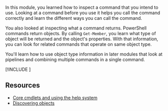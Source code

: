 In this module, you learned how to inspect a command that you intend to use. Looking at a command before you use it helps you call the command correctly and learn the different ways you can call the command. 

You also looked at inspecting what a command returns. PowerShell commands return objects. By calling `Get-Member`, you learn what type of object will be returned and the object's properties. With that information, you can look for related commands that operate on same object type.

You'll learn how to use object type information in later modules that look at pipelines and combining multiple commands in a single command.

[!INCLUDE [](../../../includes/azure-optional-exercise-subscription-cleanup.md)]

## Resources

- [Core cmdlets and using the help system](/powershell/scripting/learn/ps101/02-help-system?preserve-view=true&view=powershell-7.1&WT.mc_id=academic-16634-chnoring)
- [Discovering objects](/powershell/scripting/learn/ps101/03-discovering-objects?preserve-view=true&view=powershell-7.1&WT.mc_id=academic-16634-chnoring)
